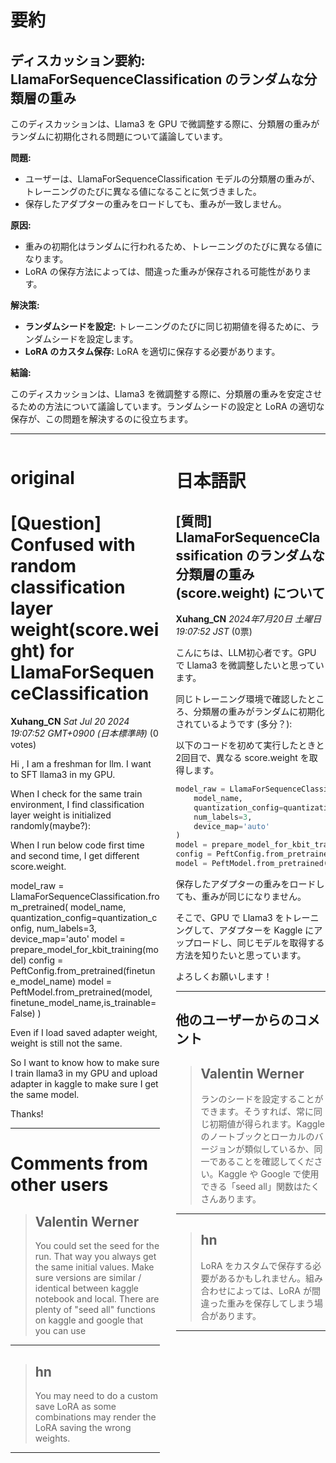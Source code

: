 # 要約 
## ディスカッション要約: LlamaForSequenceClassification のランダムな分類層の重み

このディスカッションは、Llama3 を GPU で微調整する際に、分類層の重みがランダムに初期化される問題について議論しています。

**問題:**

* ユーザーは、LlamaForSequenceClassification モデルの分類層の重みが、トレーニングのたびに異なる値になることに気づきました。
* 保存したアダプターの重みをロードしても、重みが一致しません。

**原因:**

* 重みの初期化はランダムに行われるため、トレーニングのたびに異なる値になります。
* LoRA の保存方法によっては、間違った重みが保存される可能性があります。

**解決策:**

* **ランダムシードを設定:** トレーニングのたびに同じ初期値を得るために、ランダムシードを設定します。
* **LoRA のカスタム保存:** LoRA を適切に保存する必要があります。

**結論:**

このディスカッションは、Llama3 を微調整する際に、分類層の重みを安定させるための方法について議論しています。ランダムシードの設定と LoRA の適切な保存が、この問題を解決するのに役立ちます。


---


<style>
.column-left{
  float: left;
  width: 47.5%;
  text-align: left;
}
.column-right{
  float: right;
  width: 47.5%;
  text-align: left;
}
.column-one{
  float: left;
  width: 100%;
  text-align: left;
}
</style>


<div class="column-left">

# original

# [Question] Confused with random classification layer weight(score.weight) for LlamaForSequenceClassification

**Xuhang_CN** *Sat Jul 20 2024 19:07:52 GMT+0900 (日本標準時)* (0 votes)

Hi , I am a freshman for llm. I want to SFT llama3 in my GPU.

When I check for the same train environment, I find classification layer weight is initialized randomly(maybe?):

When I run below code first time and second time, I get different score.weight.

model_raw = LlamaForSequenceClassification.from_pretrained(
    model_name,
    quantization_config=quantization_config,
    num_labels=3,
    device_map='auto'
model = prepare_model_for_kbit_training(model)
config = PeftConfig.from_pretrained(finetune_model_name)
model = PeftModel.from_pretrained(model, finetune_model_name,is_trainable=False)
)

Even if I load saved adapter weight, weight is still not the same.

So I want to know how to make sure I train llama3 in my GPU and upload adapter in kaggle to make sure I get the same model.

Thanks!



---

 # Comments from other users

> ## Valentin Werner
> 
> You could set the seed for the run. That way you always get the same initial values. Make sure versions are similar / identical between kaggle notebook and local. There are plenty of "seed all" functions on kaggle and google that you can use
> 
> 
> 


---

> ## hn
> 
> You may need to do a custom save LoRA as some combinations may render the LoRA saving the wrong weights.
> 
> 
> 


---



</div>
<div class="column-right">

# 日本語訳

## [質問] LlamaForSequenceClassification のランダムな分類層の重み (score.weight) について

**Xuhang_CN** *2024年7月20日 土曜日 19:07:52 JST* (0票)

こんにちは、LLM初心者です。GPU で Llama3 を微調整したいと思っています。

同じトレーニング環境で確認したところ、分類層の重みがランダムに初期化されているようです (多分？):

以下のコードを初めて実行したときと2回目で、異なる score.weight を取得します。

```python
model_raw = LlamaForSequenceClassification.from_pretrained(
    model_name,
    quantization_config=quantization_config,
    num_labels=3,
    device_map='auto'
)
model = prepare_model_for_kbit_training(model)
config = PeftConfig.from_pretrained(finetune_model_name)
model = PeftModel.from_pretrained(model, finetune_model_name,is_trainable=False)
```

保存したアダプターの重みをロードしても、重みが同じになりません。

そこで、GPU で Llama3 をトレーニングして、アダプターを Kaggle にアップロードし、同じモデルを取得する方法を知りたいと思っています。

よろしくお願いします！

---

## 他のユーザーからのコメント

> ## Valentin Werner
> 
> ランのシードを設定することができます。そうすれば、常に同じ初期値が得られます。Kaggle のノートブックとローカルのバージョンが類似しているか、同一であることを確認してください。Kaggle や Google で使用できる「seed all」関数はたくさんあります。
> 
> 
> 
---
> ## hn
> 
> LoRA をカスタムで保存する必要があるかもしれません。組み合わせによっては、LoRA が間違った重みを保存してしまう場合があります。
> 
> 
> 
--- 



</div>